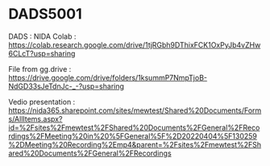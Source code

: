 # DADS5001
DADS : NIDA
Colab : https://colab.research.google.com/drive/1tjRGbh9DThixFCK1OxPyJb4vZHw6CLcT?usp=sharing

File from gg.drive : https://drive.google.com/drive/folders/1ksummP7NmpTjoB-NdGD33sJeTdnJc-_-?usp=sharing

Vedio presentation : https://nida365.sharepoint.com/sites/mewtest/Shared%20Documents/Forms/AllItems.aspx?id=%2Fsites%2Fmewtest%2FShared%20Documents%2FGeneral%2FRecordings%2FMeeting%20in%20%5FGeneral%5F%2D20220404%5F130259%2DMeeting%20Recording%2Emp4&parent=%2Fsites%2Fmewtest%2FShared%20Documents%2FGeneral%2FRecordings
